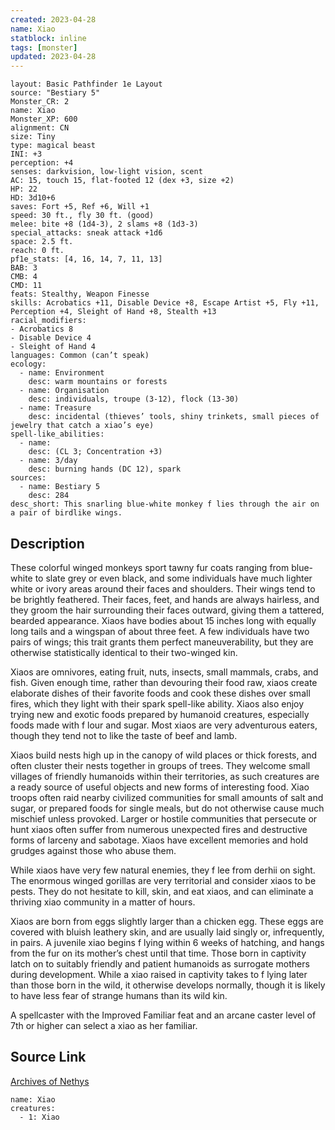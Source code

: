 ```yaml
---
created: 2023-04-28
name: Xiao
statblock: inline
tags: [monster]
updated: 2023-04-28
---
```

```statblock
layout: Basic Pathfinder 1e Layout
source: "Bestiary 5"
Monster_CR: 2
name: Xiao
Monster_XP: 600
alignment: CN
size: Tiny
type: magical beast
INI: +3
perception: +4
senses: darkvision, low-light vision, scent
AC: 15, touch 15, flat-footed 12 (dex +3, size +2)
HP: 22
HD: 3d10+6
saves: Fort +5, Ref +6, Will +1
speed: 30 ft., fly 30 ft. (good)
melee: bite +8 (1d4-3), 2 slams +8 (1d3-3)
special_attacks: sneak attack +1d6
space: 2.5 ft.
reach: 0 ft.
pf1e_stats: [4, 16, 14, 7, 11, 13]
BAB: 3
CMB: 4
CMD: 11
feats: Stealthy, Weapon Finesse
skills: Acrobatics +11, Disable Device +8, Escape Artist +5, Fly +11, Perception +4, Sleight of Hand +8, Stealth +13
racial_modifiers:
- Acrobatics 8
- Disable Device 4
- Sleight of Hand 4
languages: Common (can’t speak)
ecology:
  - name: Environment
    desc: warm mountains or forests
  - name: Organisation
    desc: individuals, troupe (3-12), flock (13-30)
  - name: Treasure
    desc: incidental (thieves’ tools, shiny trinkets, small pieces of jewelry that catch a xiao’s eye)
spell-like_abilities:
  - name:
    desc: (CL 3; Concentration +3)
  - name: 3/day
    desc: burning hands (DC 12), spark
sources:
  - name: Bestiary 5
    desc: 284
desc_short: This snarling blue-white monkey f lies through the air on a pair of birdlike wings.
```
## Description
These colorful winged monkeys sport tawny fur coats ranging from blue-white to slate grey or even black, and some individuals have much lighter white or ivory areas around their faces and shoulders. Their wings tend to be brightly feathered. Their faces, feet, and hands are always hairless, and they groom the hair surrounding their faces outward, giving them a tattered, bearded appearance. Xiaos have bodies about 15 inches long with equally long tails and a wingspan of about three feet. A few individuals have two pairs of wings; this trait grants them perfect maneuverability, but they are otherwise statistically identical to their two-winged kin.

 Xiaos are omnivores, eating fruit, nuts, insects, small mammals, crabs, and fish. Given enough time, rather than devouring their food raw, xiaos create elaborate dishes of their favorite foods and cook these dishes over small fires, which they light with their spark spell-like ability. Xiaos also enjoy trying new and exotic foods prepared by humanoid creatures, especially foods made with f lour and sugar. Most xiaos are very adventurous eaters, though they tend not to like the taste of beef and lamb.

 Xiaos build nests high up in the canopy of wild places or thick forests, and often cluster their nests together in groups of trees. They welcome small villages of friendly humanoids within their territories, as such creatures are a ready source of useful objects and new forms of interesting food. Xiao troops often raid nearby civilized communities for small amounts of salt and sugar, or prepared foods for single meals, but do not otherwise cause much mischief unless provoked. Larger or hostile communities that persecute or hunt xiaos often suffer from numerous unexpected fires and destructive forms of larceny and sabotage. Xiaos have excellent memories and hold grudges against those who abuse them.

 While xiaos have very few natural enemies, they f lee from derhii on sight. The enormous winged gorillas are very territorial and consider xiaos to be pests. They do not hesitate to kill, skin, and eat xiaos, and can eliminate a thriving xiao community in a matter of hours.

 Xiaos are born from eggs slightly larger than a chicken egg. These eggs are covered with bluish leathery skin, and are usually laid singly or, infrequently, in pairs. A juvenile xiao begins f lying within 6 weeks of hatching, and hangs from the fur on its mother’s chest until that time. Those born in captivity latch on to suitably friendly and patient humanoids as surrogate mothers during development. While a xiao raised in captivity takes to f lying later than those born in the wild, it otherwise develops normally, though it is likely to have less fear of strange humans than its wild kin.

 A spellcaster with the Improved Familiar feat and an arcane caster level of 7th or higher can select a xiao as her familiar.
## Source Link
[Archives of Nethys](https://aonprd.com/MonsterDisplay.aspx?ItemName=Xiao)
```encounter-table
name: Xiao
creatures:
  - 1: Xiao
```
